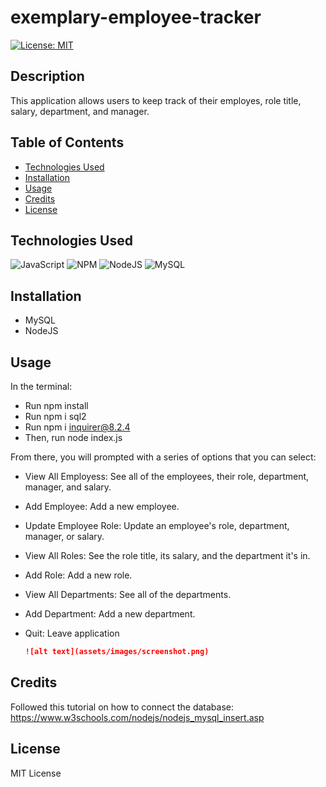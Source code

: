 # exemplary-employee-tracker

[![License: MIT](https://img.shields.io/badge/License-MIT-yellow.svg)](https://opensource.org/licenses/MIT)

## Description

This application allows users to keep track of their employes, role title, salary, department, and manager.

## Table of Contents

- [Technologies Used](#technologies-used)
- [Installation](#installation)
- [Usage](#usage)
- [Credits](#credits)
- [License](#license)

## Technologies Used

![JavaScript](https://img.shields.io/badge/javascript-%23323330.svg?style=for-the-badge&logo=javascript&logoColor=%23F7DF1E)
![NPM](https://img.shields.io/badge/NPM-%23CB3837.svg?style=for-the-badge&logo=npm&logoColor=white)
![NodeJS](https://img.shields.io/badge/node.js-6DA55F?style=for-the-badge&logo=node.js&logoColor=white) 
![MySQL](https://img.shields.io/badge/mysql-%2300f.svg?style=for-the-badge&logo=mysql&logoColor=white)

## Installation

- MySQL
- NodeJS

## Usage


In the terminal:
- Run npm install
- Run npm i sql2
- Run npm i inquirer@8.2.4
- Then, run node index.js

    
From there, you will prompted with a series of options that you can select:
- View All Employess: See all of the employees, their role, department, manager, and salary.
- Add Employee: Add a new employee.
- Update Employee Role: Update an employee's role, department, manager, or salary.
- View All Roles: See the role title, its salary, and the department it's in.
- Add Role: Add a new role.
- View All Departments: See all of the departments.
- Add Department: Add a new department.
- Quit: Leave application


    ```md
    ![alt text](assets/images/screenshot.png)
    ```

## Credits

Followed this tutorial on how to connect the database: https://www.w3schools.com/nodejs/nodejs_mysql_insert.asp

## License

MIT License
